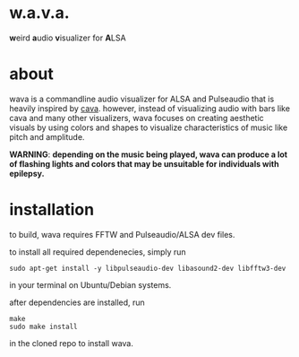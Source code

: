 # w.a.v.a.
**w**eird **a**udio **v**isualizer for **A**LSA

# about

wava is a commandline audio visualizer for ALSA and Pulseaudio that is heavily inspired by [cava](https://github.com/karlstav/cava). however, instead of visualizing
audio with bars like cava and many other visualizers, wava focuses on creating aesthetic visuals by using colors and shapes 
to visualize characteristics of music like pitch and amplitude.

**WARNING**: **depending on the music being played, wava can produce a lot of flashing lights and colors that may be unsuitable for individuals with epilepsy.**

# installation

to build, wava requires FFTW and Pulseaudio/ALSA dev files.

to install all required dependenecies, simply run
```
sudo apt-get install -y libpulseaudio-dev libasound2-dev libfftw3-dev
```
in your terminal on Ubuntu/Debian systems.

after dependencies are installed, run
```
make
sudo make install
```
in the cloned repo to install wava.

